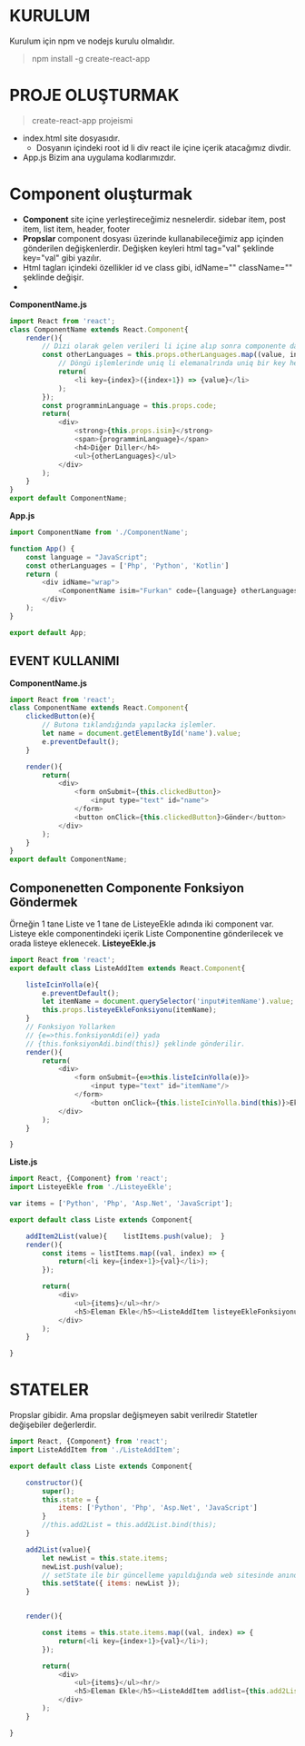 # KURULUM
Kurulum için npm ve nodejs kurulu olmalıdır.
> npm install -g create-react-app

# PROJE OLUŞTURMAK
> create-react-app projeismi

- index.html site dosyasıdır.
  - Dosyanın içindeki root id li div react ile içine içerik atacağımız divdir.
- App.js Bizim ana uygulama kodlarımızdır.

# Component oluşturmak
- **Component** site içine yerleştireceğimiz nesnelerdir. sidebar item, post item, list item, header, footer
- **Propslar** component dosyası üzerinde kullanabileceğimiz app içinden gönderilen değişkenlerdir. Değişken keyleri html tag="val" şeklinde key="val" gibi yazılır.
- Html tagları içindeki özellikler id ve class gibi, idName="" className="" şeklinde değişir.
-



**ComponentName.js**
```js
import React from 'react';
class ComponentName extends React.Component{
    render(){
        // Dizi olarak gelen verileri li içine alıp sonra componente dahil et
        const otherLanguages = this.props.otherLanguages.map((value, index)=>{
            // Döngü işlemlerinde uniq li elemanalrında uniq bir key her zaman gerekir.
            return(
                <li key={index}>({index+1}) => {value}</li>
            );
        });
        const programminLanguage = this.props.code;
        return(
            <div>
                <strong>{this.props.isim}</strong>
                <span>{programminLanguage}</span>
                <h4>Diğer Diller</h4>
                <ul>{otherLanguages}</ul>
            </div>
        );
    }
}
export default ComponentName;
```

**App.js**
```js
import ComponentName from './ComponentName';

function App() {
    const language = "JavaScript";
    const otherLanguages = ['Php', 'Python', 'Kotlin']
    return (
        <div idName="wrap">
            <ComponentName isim="Furkan" code={language} otherLanguages={otherLanguages}/>
        </div>
    );
}

export default App;
```

## EVENT KULLANIMI

**ComponentName.js**
```js
import React from 'react';
class ComponentName extends React.Component{
    clickedButton(e){
        // Butona tıklandığında yapılacka işlemler.
        let name = document.getElementById('name').value;
        e.preventDefault();
    }

    render(){
        return(
            <div>
                <form onSubmit={this.clickedButton}>
                    <input type="text" id="name">
                </form>
                <button onClick={this.clickedButton}>Gönder</button>
            </div>
        );
    }
}
export default ComponentName;
```


## Componenetten Componente Fonksiyon Göndermek
Örneğin 1 tane Liste ve 1 tane de ListeyeEkle adında iki component var.
Listeye ekle componentindeki içerik Liste Componentine gönderilecek ve orada listeye eklenecek.
**ListeyeEkle.js**
```js
import React from 'react';
export default class ListeAddItem extends React.Component{

    listeIcinYolla(e){
        e.preventDefault();
        let itemName = document.querySelector('input#itemName').value;
        this.props.listeyeEkleFonksiyonu(itemName);
    }
    // Fonksiyon Yollarken
    // {e=>this.fonksiyonAdi(e)} yada
    // {this.fonksiyonAdi.bind(this)} şeklinde gönderilir.
    render(){
        return(
            <div>
                <form onSubmit={e=>this.listeIcinYolla(e)}>
                    <input type="text" id="itemName"/>
                </form>
                    <button onClick={this.listeIcinYolla.bind(this)}>Ekle</button>
            </div>
        );
    }

}
```

**Liste.js**
```js
import React, {Component} from 'react';
import ListeyeEkle from './ListeyeEkle';

var items = ['Python', 'Php', 'Asp.Net', 'JavaScript'];

export default class Liste extends Component{

    addItem2List(value){    listItems.push(value);  }
    render(){
        const items = listItems.map((val, index) => {
            return(<li key={index+1}>{val}</li>);
        });

        return(
            <div>
                <ul>{items}</ul><hr/>
                <h5>Eleman Ekle</h5><ListeAddItem listeyeEkleFonksiyonu={this.addItem2List}/><hr/>
            </div>
        );
    }

}

```

# STATELER
Propslar gibidir. Ama propslar değişmeyen sabit verilredir Statetler değişebiler değerlerdir.
```js
import React, {Component} from 'react';
import ListeAddItem from './ListeAddItem';

export default class Liste extends Component{

    constructor(){
        super();
        this.state = {
            items: ['Python', 'Php', 'Asp.Net', 'JavaScript']
        }
        //this.add2List = this.add2List.bind(this);
    }

    add2List(value){
        let newList = this.state.items;
        newList.push(value);
        // setState ile bir güncelleme yapıldığında web sitesinde anında güncellenir.
        this.setState({ items: newList });
    }


    render(){

        const items = this.state.items.map((val, index) => {
            return(<li key={index+1}>{val}</li>);
        });

        return(
            <div>
                <ul>{items}</ul><hr/>
                <h5>Eleman Ekle</h5><ListeAddItem addlist={this.add2List}/><hr/>
            </div>
        );
    }

}
```
